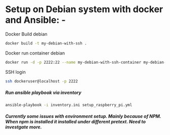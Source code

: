 # Setup on Debian system with docker and Ansible: -

Docker Build debian
``` bash
docker build -t my-debian-with-ssh .
```

Docker run container debian
``` bash
docker run -d -p 2222:22 --name my-debian-with-ssh-container my-debian-with-ssh
```

SSH login 
``` bash
ssh dockeruser@localhost -p 2222
``` 

##### Run ansible playbook via inventory

``` bash
ansible-playbook -i inventory.ini setup_raspberry_pi.yml
```

##### Currently some issues with environment setup. Mainly because of NPM. When npm is installed it installed under different pretext. Need to investgate more.